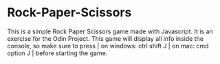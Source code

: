 # Rock-Paper-Scissors
This is a simple Rock Paper Scissors game made with Javascript. It is an exercise for the Odin Project. This game will display all info inside the console, so make sure to press | on windows: ctrl shift J | on mac: cmd option J | before starting the game.
